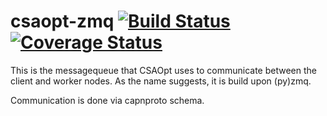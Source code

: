 # csaopt-zmq [![Build Status](https://travis-ci.org/d53dave/csaopt-zmq.svg?branch=master)](https://travis-ci.org/d53dave/csaopt-zmq) [![Coverage Status](https://coveralls.io/repos/github/d53dave/csaopt-zmq/badge.svg?branch=master)](https://coveralls.io/github/d53dave/csaopt-zmq?branch=master)

This is the messagequeue that CSAOpt uses to communicate between the client and worker nodes. As the name suggests, it is build upon (py)zmq.

Communication is done via capnproto schema.

